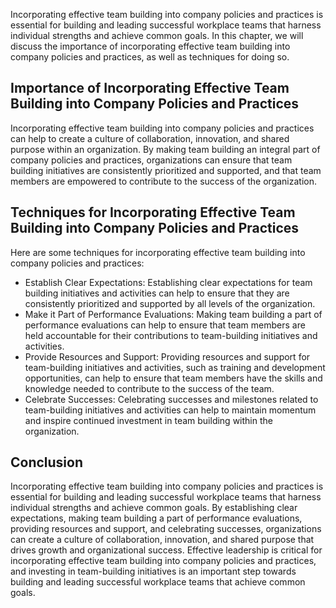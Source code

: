 
Incorporating effective team building into company policies and practices is essential for building and leading successful workplace teams that harness individual strengths and achieve common goals. In this chapter, we will discuss the importance of incorporating effective team building into company policies and practices, as well as techniques for doing so.

Importance of Incorporating Effective Team Building into Company Policies and Practices
---------------------------------------------------------------------------------------

Incorporating effective team building into company policies and practices can help to create a culture of collaboration, innovation, and shared purpose within an organization. By making team building an integral part of company policies and practices, organizations can ensure that team building initiatives are consistently prioritized and supported, and that team members are empowered to contribute to the success of the organization.

Techniques for Incorporating Effective Team Building into Company Policies and Practices
----------------------------------------------------------------------------------------

Here are some techniques for incorporating effective team building into company policies and practices:

* Establish Clear Expectations: Establishing clear expectations for team building initiatives and activities can help to ensure that they are consistently prioritized and supported by all levels of the organization.
* Make it Part of Performance Evaluations: Making team building a part of performance evaluations can help to ensure that team members are held accountable for their contributions to team-building initiatives and activities.
* Provide Resources and Support: Providing resources and support for team-building initiatives and activities, such as training and development opportunities, can help to ensure that team members have the skills and knowledge needed to contribute to the success of the team.
* Celebrate Successes: Celebrating successes and milestones related to team-building initiatives and activities can help to maintain momentum and inspire continued investment in team building within the organization.

Conclusion
----------

Incorporating effective team building into company policies and practices is essential for building and leading successful workplace teams that harness individual strengths and achieve common goals. By establishing clear expectations, making team building a part of performance evaluations, providing resources and support, and celebrating successes, organizations can create a culture of collaboration, innovation, and shared purpose that drives growth and organizational success. Effective leadership is critical for incorporating effective team building into company policies and practices, and investing in team-building initiatives is an important step towards building and leading successful workplace teams that achieve common goals.
